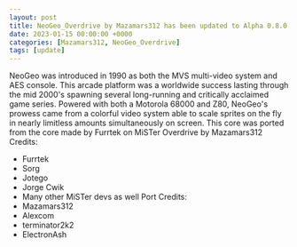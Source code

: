 ```yaml
---
layout: post
title: NeoGeo_Overdrive by Mazamars312 has been updated to Alpha 0.8.0
date: 2023-01-15 00:00:00 +0000
categories: [Mazamars312, NeoGeo_Overdrive]
tags: [update]
---
```

NeoGeo was introduced in 1990 as both the MVS multi-video system and AES console. This arcade platform was a worldwide success lasting through the mid 2000's spawning several long-running and critically acclaimed game series. 
Powered with both a Motorola 68000 and Z80, NeoGeo's prowess came from a colorful video system able to scale sprites on the fly in nearly limitless amounts simultaneously on screen.
This core was ported from the core made by Furrtek on MiSTer
Overdrive by Mazamars312
Credits:
* Furrtek
* Sorg
* Jotego
* Jorge Cwik
* Many other MiSTer devs as well
Port Credits:
* Mazamars312
* Alexcom
* terminator2k2
* ElectronAsh
